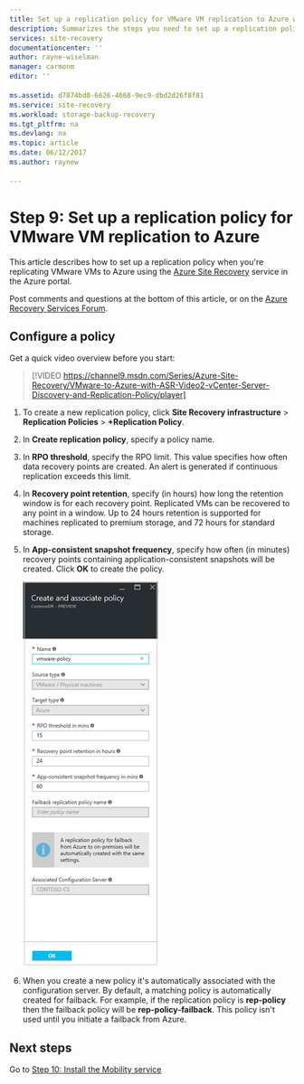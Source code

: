 ```yaml
---
title: Set up a replication policy for VMware VM replication to Azure with Azure Site Recovery | Microsoft Docs
description: Summarizes the steps you need to set up a replication policy when replicating VMware VMs to Azure storage
services: site-recovery
documentationcenter: ''
author: rayne-wiselman
manager: carmonm
editor: ''

ms.assetid: d7874bd8-6626-4668-9ec9-dbd2d26f8f81
ms.service: site-recovery
ms.workload: storage-backup-recovery
ms.tgt_pltfrm: na
ms.devlang: na
ms.topic: article
ms.date: 06/12/2017
ms.author: raynew

---
```

# Step 9: Set up a replication policy for VMware VM replication to Azure


This article describes how to set up a replication policy when you're replicating VMware VMs to Azure using the [Azure Site Recovery](site-recovery-overview.md) service in the Azure portal.


Post comments and questions at the bottom of this article, or on the [Azure Recovery Services Forum](https://social.msdn.microsoft.com/forums/azure/home?forum=hypervrecovmgr).


## Configure a policy

Get a quick video overview before you start:
> [!VIDEO https://channel9.msdn.com/Series/Azure-Site-Recovery/VMware-to-Azure-with-ASR-Video2-vCenter-Server-Discovery-and-Replication-Policy/player]

1. To create a new replication policy, click **Site Recovery infrastructure** > **Replication Policies** > **+Replication Policy**.
2. In **Create replication policy**, specify a policy name.
3. In **RPO threshold**, specify the RPO limit. This value specifies how often data recovery points are created. An alert is generated if continuous replication exceeds this limit.
4. In **Recovery point retention**, specify (in hours) how long the retention window is for each recovery point. Replicated VMs can be recovered to any point in a window. Up to 24 hours retention is supported for machines replicated to premium storage, and 72 hours for standard storage.
5. In **App-consistent snapshot frequency**, specify how often (in minutes) recovery points containing application-consistent snapshots will be created. Click **OK** to create the policy.

    ![Replication policy](./media/vmware-walkthrough-replication/gs-replication2.png)
8. When you create a new policy it's automatically associated with the configuration server. By default, a matching policy is automatically created for failback. For example, if the replication policy is **rep-policy** then the failback policy will be **rep-policy-failback**. This policy isn't used until you initiate a failback from Azure.

## Next steps

Go to [Step 10: Install the Mobility service](vmware-walkthrough-install-mobility.md)
